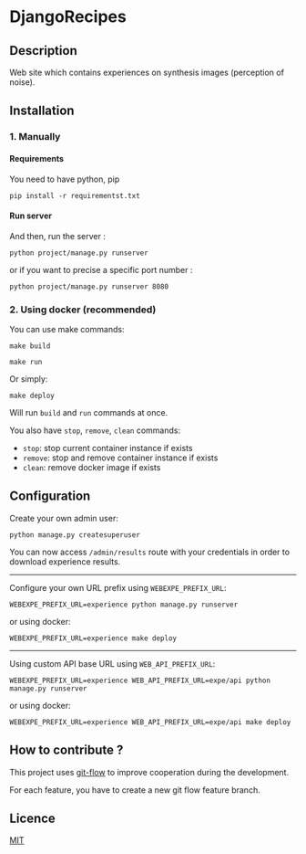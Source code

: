 # DjangoRecipes

## Description

Web site which contains experiences on synthesis images (perception of noise). 

## Installation

### 1. Manually

#### Requirements

You need to have python, pip

```
pip install -r requirementst.txt
```

#### Run server

And then, run the server :

```
python project/manage.py runserver
```

or if you want to precise a specific port number :

```
python project/manage.py runserver 8080
```

### 2. Using docker (recommended)

You can use make commands:

```
make build
```

```
make run
```

Or simply:

```
make deploy
```

Will run `build` and `run` commands at once.

You also have `stop`, `remove`, `clean` commands:
- `stop`: stop current container instance if exists
- `remove`: stop and remove container instance if exists
- `clean`: remove docker image if exists

## Configuration

Create your own admin user:
```
python manage.py createsuperuser
```

You can now access `/admin/results` route with your credentials in order to download experience results.

<hr />

Configure your own URL prefix using `WEBEXPE_PREFIX_URL`:

```
WEBEXPE_PREFIX_URL=experience python manage.py runserver
```

or using docker:

```
WEBEXPE_PREFIX_URL=experience make deploy
```

<hr />

Using custom API base URL using `WEB_API_PREFIX_URL`:

```
WEBEXPE_PREFIX_URL=experience WEB_API_PREFIX_URL=expe/api python manage.py runserver
```

or using docker:

```
WEBEXPE_PREFIX_URL=experience WEB_API_PREFIX_URL=expe/api make deploy
```

## How to contribute ?

This project uses [git-flow](https://danielkummer.github.io/git-flow-cheatsheet/) to improve cooperation during the development.

For each feature, you have to create a new git flow feature branch.

## Licence

[MIT](LICENSE)

